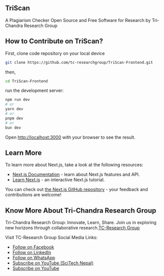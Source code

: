 ## TriScan
A Plagiarism Checker Open Source and Free Software for Research by Tri-Chandra Research Group

## How to Contribute on TriScan?
First, clone code repository on your local device
```bash
git clone https://github.com/tc-researchgroup/TriScan-Frontend.git
```
then,
```bash
cd TriScan-Frontend
```
run the development server:

```bash
npm run dev
# or
yarn dev
# or
pnpm dev
# or
bun dev
```

Open [http://localhost:3000](http://localhost:3000) with your browser to see the result.


## Learn More

To learn more about Next.js, take a look at the following resources:

- [Next.js Documentation](https://nextjs.org/docs) - learn about Next.js features and API.
- [Learn Next.js](https://nextjs.org/learn) - an interactive Next.js tutorial.

You can check out [the Next.js GitHub repository](https://github.com/vercel/next.js/) - your feedback and contributions are welcome!

## Know More About Tri-Chandra Research Group 

Tri-Chandra Research Group: Innovate, Learn, Share. Join us in exploring new horizons through collaborative research.[TC-Research Group](https://www.facebook.com/TriChandraResearchGroup)

Visit TC-Research Group Social Media Links:
- [Follow on Facebook](https://www.facebook.com/TriChandraResearchGroup)
- [Follow on LinkedIn](https://www.linkedin.com/company/tc-researchgroup)
- [Follow on WhatsApp](https://whatsapp.com/channel/0029VafGv4e5K3zbbFNfl42s)
- [Subscribe on YouTube (SciTech Nepal)](https://www.youtube.com/@SciTechNepal?sub_confirmation=1)
- [Subscribe on YouTube](https://www.youtube.com/@Tri-ChandraResearchGroup?sub_confirmation=1)
